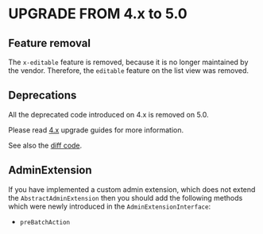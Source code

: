UPGRADE FROM 4.x to 5.0
=======================

## Feature removal

The `x-editable` feature is removed, because it is no longer maintained by the vendor. Therefore, the `editable` feature
on the list view was removed.

## Deprecations

All the deprecated code introduced on 4.x is removed on 5.0.

Please read [4.x](https://github.com/sonata-project/SonataAdminBundle/tree/4.x) upgrade guides for more information.

See also the [diff code](https://github.com/sonata-project/SonataAdminBundle/compare/4.x...5.x).

## AdminExtension

If you have implemented a custom admin extension, which does not extend the `AbstractAdminExtension` then you should add
the following methods which were newly introduced in the `AdminExtensionInterface`:

* `preBatchAction`

